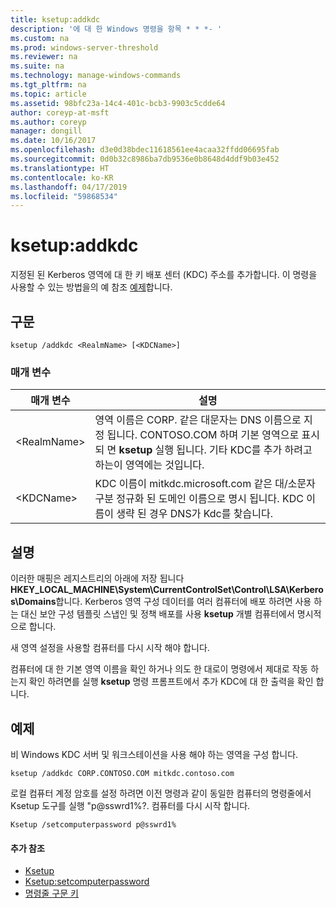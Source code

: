```yaml
---
title: ksetup:addkdc
description: '에 대 한 Windows 명령을 항목 * * *- '
ms.custom: na
ms.prod: windows-server-threshold
ms.reviewer: na
ms.suite: na
ms.technology: manage-windows-commands
ms.tgt_pltfrm: na
ms.topic: article
ms.assetid: 98bfc23a-14c4-401c-bcb3-9903c5cdde64
author: coreyp-at-msft
ms.author: coreyp
manager: dongill
ms.date: 10/16/2017
ms.openlocfilehash: d3e0d38bdec11618561ee4acaa32ffdd06695fab
ms.sourcegitcommit: 0d0b32c8986ba7db9536e0b8648d4ddf9b03e452
ms.translationtype: HT
ms.contentlocale: ko-KR
ms.lasthandoff: 04/17/2019
ms.locfileid: "59868534"
---
```

# <a name="ksetupaddkdc"></a>ksetup:addkdc



지정된 된 Kerberos 영역에 대 한 키 배포 센터 (KDC) 주소를 추가합니다. 이 명령을 사용할 수 있는 방법을의 예 참조 [예제](#BKMK_Examples)합니다.

## <a name="syntax"></a>구문

```
ksetup /addkdc <RealmName> [<KDCName>] 
```

### <a name="parameters"></a>매개 변수

|매개 변수|설명|
|---------|-----------|
|\<RealmName>|영역 이름은 CORP. 같은 대문자는 DNS 이름으로 지정 됩니다. CONTOSO.COM 하며 기본 영역으로 표시 되 면 **ksetup** 실행 됩니다. 기타 KDC를 추가 하려고 하는이 영역에는 것입니다.|
|\<KDCName>|KDC 이름이 mitkdc.microsoft.com 같은 대/소문자 구분 정규화 된 도메인 이름으로 명시 됩니다. KDC 이름이 생략 된 경우 DNS가 Kdc를 찾습니다.|

## <a name="remarks"></a>설명

이러한 매핑은 레지스트리의 아래에 저장 됩니다 **HKEY_LOCAL_MACHINE\System\CurrentControlSet\Control\LSA\Kerberos\Domains**합니다. Kerberos 영역 구성 데이터를 여러 컴퓨터에 배포 하려면 사용 하는 대신 보안 구성 템플릿 스냅인 및 정책 배포를 사용 **ksetup** 개별 컴퓨터에서 명시적으로 합니다.

새 영역 설정을 사용할 컴퓨터를 다시 시작 해야 합니다.

컴퓨터에 대 한 기본 영역 이름을 확인 하거나 의도 한 대로이 명령에서 제대로 작동 하는지 확인 하려면를 실행 **ksetup** 명령 프롬프트에서 추가 KDC에 대 한 출력을 확인 합니다.

## <a name="BKMK_Examples"></a>예제

비 Windows KDC 서버 및 워크스테이션을 사용 해야 하는 영역을 구성 합니다.
```
ksetup /addkdc CORP.CONTOSO.COM mitkdc.contoso.com
```
로컬 컴퓨터 계정 암호를 설정 하려면 이전 명령과 같이 동일한 컴퓨터의 명령줄에서 Ksetup 도구를 실행 "p@sswrd1%?. 컴퓨터를 다시 시작 합니다.
```
Ksetup /setcomputerpassword p@sswrd1%
```

#### <a name="additional-references"></a>추가 참조

-   [Ksetup](ksetup.md)
-   [Ksetup:setcomputerpassword](ksetup-setcomputerpassword.md)
-   [명령줄 구문 키](command-line-syntax-key.md)